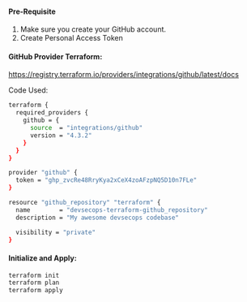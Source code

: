 #### Pre-Requisite

1. Make sure you create your GitHub account.
2. Create Personal Access Token

#### GitHub Provider Terraform:

https://registry.terraform.io/providers/integrations/github/latest/docs

Code Used:

```sh
terraform {
  required_providers {
    github = {
      source  = "integrations/github"
      version = "4.3.2"
    }
  }
}

provider "github" {
  token = "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"
}

resource "github_repository" "terraform" {
  name        = "devsecops-terraform-github_repository"
  description = "My awesome devsecops codebase"

  visibility = "private"
}
```
#### Initialize and Apply:
```sh
terraform init
terraform plan
terraform apply
```
